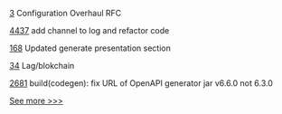 
[3](https://github.com/hyperledger/iroha-rfcs/pull/3) Configuration Overhaul RFC

[4437](https://github.com/hyperledger/fabric/pull/4437) add channel to log and refactor code

[168](https://github.com/hyperledger/anoncreds-spec/pull/168) Updated generate presentation section

[34](https://github.com/hyperledger-labs/blockchain-verifier/pull/34) Lag/blokchain

[2681](https://github.com/hyperledger/cacti/pull/2681) build(codegen): fix URL of OpenAPI generator jar v6.6.0 not 6.3.0


[See more >>>](https://start-here.hyperledger.org/pull-requests)
